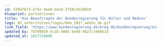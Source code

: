 ```yaml
---
id: 530d7673-e742-4ee9-be5d-3750c4220019
blueprint: partnerinnen
title: 'Die Beauftragte der Bundesregierung für Kultur und Medien'
logo: 05_unterstützen/logos/bkm_2017_web2x_de.gif
link_field: 'https://www.bundesregierung.de/breg-de/bundesregierung/staatsministerin-fuer-kultur-und-medien'
updated_by: 7d709850-5c35-4065-be68-b627c348051d
updated_at: 1657724898
---
```

